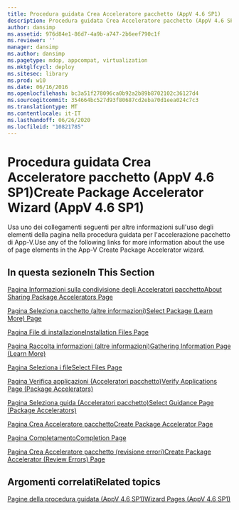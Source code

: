 ```yaml
---
title: Procedura guidata Crea Acceleratore pacchetto (AppV 4.6 SP1)
description: Procedura guidata Crea Acceleratore pacchetto (AppV 4.6 SP1)
author: dansimp
ms.assetid: 976d84e1-86d7-4a9b-a747-2b6eef790c1f
ms.reviewer: ''
manager: dansimp
ms.author: dansimp
ms.pagetype: mdop, appcompat, virtualization
ms.mktglfcycl: deploy
ms.sitesec: library
ms.prod: w10
ms.date: 06/16/2016
ms.openlocfilehash: bc3a51f278096ca0b92a2b89b8702102c36127d4
ms.sourcegitcommit: 354664bc527d93f80687cd2eba70d1eea024c7c3
ms.translationtype: MT
ms.contentlocale: it-IT
ms.lasthandoff: 06/26/2020
ms.locfileid: "10821785"
---
```

# <span data-ttu-id="aac76-103">Procedura guidata Crea Acceleratore pacchetto (AppV 4.6 SP1)</span><span class="sxs-lookup"><span data-stu-id="aac76-103">Create Package Accelerator Wizard (AppV 4.6 SP1)</span></span>


<span data-ttu-id="aac76-104">Usa uno dei collegamenti seguenti per altre informazioni sull'uso degli elementi della pagina nella procedura guidata per l'accelerazione pacchetto di App-V.</span><span class="sxs-lookup"><span data-stu-id="aac76-104">Use any of the following links for more information about the use of page elements in the App-V Create Package Accelerator wizard.</span></span>

## <span data-ttu-id="aac76-105">In questa sezione</span><span class="sxs-lookup"><span data-stu-id="aac76-105">In This Section</span></span>


<a href="" id="about-sharing-package-accelerators-page"></a>[<span data-ttu-id="aac76-106">Pagina Informazioni sulla condivisione degli Acceleratori pacchetto</span><span class="sxs-lookup"><span data-stu-id="aac76-106">About Sharing Package Accelerators Page</span></span>](about-sharing-package-accelerators-page.md)  

<a href="" id="select-package--learn-more--page"></a>[<span data-ttu-id="aac76-107">Pagina Seleziona pacchetto (altre informazioni)</span><span class="sxs-lookup"><span data-stu-id="aac76-107">Select Package (Learn More) Page</span></span>](select-package--learn-more--page.md)  

<a href="" id="installation-files-page"></a>[<span data-ttu-id="aac76-108">Pagina File di installazione</span><span class="sxs-lookup"><span data-stu-id="aac76-108">Installation Files Page</span></span>](installation-files-page.md)  

<a href="" id="gathering-information-page--learn-more-"></a>[<span data-ttu-id="aac76-109">Pagina Raccolta informazioni (altre informazioni)</span><span class="sxs-lookup"><span data-stu-id="aac76-109">Gathering Information Page (Learn More)</span></span>](gathering-information-page--learn-more-.md)  

<a href="" id="select-files-page"></a>[<span data-ttu-id="aac76-110">Pagina Seleziona i file</span><span class="sxs-lookup"><span data-stu-id="aac76-110">Select Files Page</span></span>](select-files-page.md)  

<a href="" id="verify-applications-page--package-accelerators-"></a>[<span data-ttu-id="aac76-111">Pagina Verifica applicazioni (Acceleratori pacchetto)</span><span class="sxs-lookup"><span data-stu-id="aac76-111">Verify Applications Page (Package Accelerators)</span></span>](verify-applications-page--package-accelerators-.md)  

<a href="" id="select-guidance-page--package-accelerators-"></a>[<span data-ttu-id="aac76-112">Pagina Seleziona guida (Acceleratori pacchetto)</span><span class="sxs-lookup"><span data-stu-id="aac76-112">Select Guidance Page (Package Accelerators)</span></span>](select-guidance-page--package-accelerators-.md)  

<a href="" id="create-package-accelerator-page"></a>[<span data-ttu-id="aac76-113">Pagina Crea Acceleratore pacchetto</span><span class="sxs-lookup"><span data-stu-id="aac76-113">Create Package Accelerator Page</span></span>](create-package-accelerator-page.md)  

<a href="" id="completion-page"></a>[<span data-ttu-id="aac76-114">Pagina Completamento</span><span class="sxs-lookup"><span data-stu-id="aac76-114">Completion Page</span></span>](completion-page.md)  

<a href="" id="create-package-accelerator--review-errors--page"></a>[<span data-ttu-id="aac76-115">Pagina Crea Acceleratore pacchetto (revisione errori)</span><span class="sxs-lookup"><span data-stu-id="aac76-115">Create Package Accelerator (Review Errors) Page</span></span>](create-package-accelerator--review-errors--page.md)  

## <span data-ttu-id="aac76-116">Argomenti correlati</span><span class="sxs-lookup"><span data-stu-id="aac76-116">Related topics</span></span>


[<span data-ttu-id="aac76-117">Pagine della procedura guidata (AppV 4.6 SP1)</span><span class="sxs-lookup"><span data-stu-id="aac76-117">Wizard Pages (AppV 4.6 SP1)</span></span>](wizard-pages--appv-46-sp1-.md)

 

 





